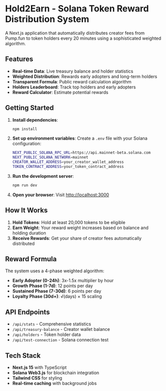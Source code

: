 # Hold2Earn - Solana Token Reward Distribution System

A Next.js application that automatically distributes creator fees from Pump.fun to token holders every 20 minutes using a sophisticated weighted algorithm.

## Features

- **Real-time Data**: Live treasury balance and holder statistics
- **Weighted Distribution**: Rewards early adopters and long-term holders
- **Transparent Formula**: Public reward calculation algorithm
- **Holders Leaderboard**: Track top holders and early adopters
- **Reward Calculator**: Estimate potential rewards

## Getting Started

1. **Install dependencies**:
   ```bash
   npm install
   ```

2. **Set up environment variables**:
   Create a `.env` file with your Solana configuration:
   ```bash
   NEXT_PUBLIC_SOLANA_RPC_URL=https://api.mainnet-beta.solana.com
   NEXT_PUBLIC_SOLANA_NETWORK=mainnet
   CREATOR_WALLET_ADDRESS=your_creator_wallet_address
   TOKEN_CONTRACT_ADDRESS=your_token_contract_address
   ```

3. **Run the development server**:
   ```bash
   npm run dev
   ```

4. **Open your browser**:
   Visit [http://localhost:3000](http://localhost:3000)

## How It Works

1. **Hold Tokens**: Hold at least 20,000 tokens to be eligible
2. **Earn Weight**: Your reward weight increases based on balance and holding duration
3. **Receive Rewards**: Get your share of creator fees automatically distributed

## Reward Formula

The system uses a 4-phase weighted algorithm:
- **Early Adopter (0-24h)**: 3x-1.5x multiplier by hour
- **Growth Phase (1-7d)**: 12 points per day
- **Sustained Phase (7-30d)**: 6 points per day
- **Loyalty Phase (30d+)**: √(days) × 15 scaling

## API Endpoints

- `/api/stats` - Comprehensive statistics
- `/api/treasury-balance` - Creator wallet balance
- `/api/holders` - Token holder data
- `/api/test-connection` - Solana connection test

## Tech Stack

- **Next.js 15** with TypeScript
- **Solana Web3.js** for blockchain integration
- **Tailwind CSS** for styling
- **Real-time caching** with background jobs
